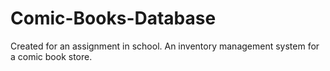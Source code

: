 # Comic-Books-Database
Created for an assignment in school. An inventory management system for a comic book store.
